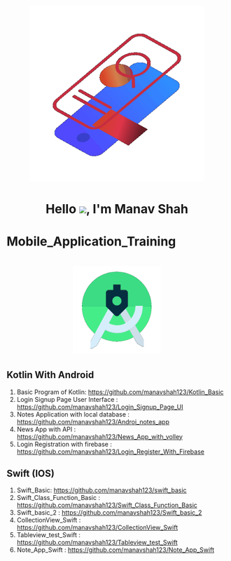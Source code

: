 <h1 align="center"> <center><img src="https://github.com/manavshah123/Mobile_Application_Training/blob/main/GIF/animation_500_kz6n32zx.gif"  width="400"></h1>

<h1 align="center">Hello  <img src="https://media.giphy.com/media/hvRJCLFzcasrR4ia7z/giphy.gif" width="28">, I'm Manav Shah</h1>
    
# Mobile_Application_Training

<h1 align="center"> <center><img src="https://github.com/manavshah123/Mobile_Application_Training/blob/main/GIF/android.gif"  width="200"></h1>

## Kotlin With Android

1. Basic Program of Kotlin: https://github.com/manavshah123/Kotlin_Basic
2. Login Signup Page User Interface : https://github.com/manavshah123/Login_Signup_Page_UI
3. Notes Application with local database : https://github.com/manavshah123/Androi_notes_app
4. News App with API : https://github.com/manavshah123/News_App_with_volley
5. Login Registration with firebase : https://github.com/manavshah123/Login_Register_With_Firebase

## Swift (IOS)

1. Swift_Basic: https://github.com/manavshah123/swift_basic
2. Swift_Class_Function_Basic : https://github.com/manavshah123/Swift_Class_Function_Basic
3. Swift_basic_2 : https://github.com/manavshah123/Swift_basic_2
4. CollectionView_Swift : https://github.com/manavshah123/CollectionView_Swift
5. Tableview_test_Swift : https://github.com/manavshah123/Tableview_test_Swift
6. Note_App_Swift : https://github.com/manavshah123/Note_App_Swift
